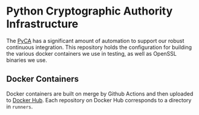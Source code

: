 # Python Cryptographic Authority Infrastructure

The [PyCA](https://github.com/pyca) has a significant amount of automation
to support our robust continuous integration. This repository holds the
configuration for building the various docker containers we use in testing,
as well as OpenSSL binaries we use.

## Docker Containers

Docker containers are built on merge by Github Actions and then uploaded to
[Docker Hub](https://hub.docker.com/u/pyca/). Each repository on Docker Hub
corresponds to a directory in `runners`.

